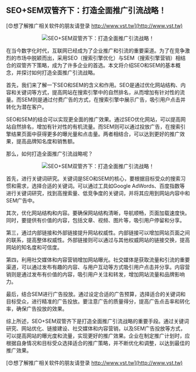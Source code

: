 ## **SEO+SEM双管齐下：打造全面推广引流战略！**

[😍想了解推广相关软件的朋友请登录 http://www.vst.tw](http://www.vst.tw)

 <center><img src="https://vst.tw/MP4/tuiguang/png/4.png" alt="SEO+SEM双管齐下：打造全面推广引流战略！"></center>

在当今数字化时代，互联网已经成为了企业推广和引流的重要渠道。为了在竞争激烈的市场中脱颖而出，采用SEO（搜索引擎优化）与SEM（搜索引擎营销）相结合的双管齐下策略，成为了许多企业的首选。本文将介绍SEO和SEM的基本概念，并探讨如何打造全面推广引流战略。

首先，我们来了解一下SEO和SEM的含义和作用。SEO是通过优化网站结构、内容和关键词等方式，提高网站在搜索引擎中的自然排名，从而增加有针对性的流量。而SEM则是通过付费广告的方式，在搜索引擎中展示广告，吸引用户点击并转化为潜在客户。

SEO和SEM的结合可以实现更全面的推广效果。通过SEO优化网站，可以提高网站自然排名，增加有针对性的有机流量。而SEM则可以通过投放广告，在搜索引擎结果页面中获得更多的曝光量和点击量。两者相结合，可以达到更好的推广效果，提高品牌知名度和销售额。

那么，如何打造全面推广引流战略呢？

 <center><img src="https://vst.tw/MP4/tuiguang/png/8.png" alt="SEO+SEM双管齐下：打造全面推广引流战略！"></center>

首先，进行关键词研究。关键词是SEO和SEM的核心，要根据目标受众的搜索习惯和需求，选择合适的关键词。可以通过工具如Google AdWords、百度指数等进行关键词研究，找到高搜索量、低竞争度的关键词，并将其应用到网站内容中和SEM广告中。

其次，优化网站结构和内容。要确保网站结构清晰，导航顺畅，页面加载速度快。同时，要提供有价值的内容，包括文章、视频、图片等，吸引用户停留和分享。

第三，通过内部链接和外部链接提升网站权威性。内部链接可以增加网站页面之间的联系，提高整体权威性。外部链接则可以通过与其他权威网站的链接交换，提高网站的知名度和可信度。

第四，利用社交媒体和内容营销增加网站曝光。社交媒体是获取流量和引流的重要渠道，可以通过发布有趣的内容、与用户互动等方式吸引用户点击并分享。内容营销则是通过发布有价值的内容，吸引用户关注和转发，增加网站流量和品牌影响力。

最后，结合SEM进行广告投放。通过设定合适的广告预算，选择适合的关键词和目标受众，进行精准的广告投放。要注意广告的质量得分，提高广告点击率和转化率，确保广告投放的效果。

综上所述，SEO+SEM双管齐下是打造全面推广引流战略的重要手段。通过关键词研究、网站优化、链接建设、社交媒体和内容营销，以及SEM广告投放等方式，可以提高网站的曝光度和流量，实现更好的推广效果。企业在制定推广计划时，应根据自身情况和目标受众选择适合的推广策略，并不断优化和调整，以达到最佳的推广效果。

[😍想了解推广相关软件的朋友请登录 http://www.vst.tw](http://www.vst.tw)



